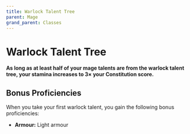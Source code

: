 ```yaml
---
title: Warlock Talent Tree
parent: Mage
grand_parent: Classes
---
```


# Warlock Talent Tree

**As long as at least half of your mage talents are from the warlock talent tree, your stamina increases to 3× your Constitution score.**

## Bonus Proficiencies
When you take your first warlock talent, you gain the following bonus proficiencies:
* **Armour:** Light armour


